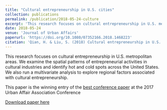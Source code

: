 ```yaml
---
title: "Cultural entrepreneurship in U.S. cities"
collection: publications
permalink: /publication/2018-05-24-culture
excerpt: 'This research focuses on cultural entrepreneurship in U.S. metropolitan areas.'
date: 2018-05-24
venue: 'Journal of Urban Affairs'
paperurl: 'https://doi.org/10.1080/07352166.2018.1468223'
citation: 'Qian, H. & Liu, S. (2018) Cultural entrepreneurship in U.S. cities, <i>Journal of Urban Affairs</i>, 40:8, 1043-1065, DOI: 10.1080/07352166.2018.1468223'
---
```

This research focuses on cultural entrepreneurship in U.S. metropolitan areas. We examine the spatial patterns of entrepreneurial activities in cultural industries and identify hot and cold spots across the United States. We also run a multivariate analysis to explore regional factors associated with cultural entrepreneurship.

This paper is the winning entry of the [best conference paper](https://urbanaffairsassociation.org/2018/04/12/2018-best-conference-paper-award/) at the 2017 Urban Affair Association Conference

[Download paper here](https://doi.org/10.1080/07352166.2018.1468223)
